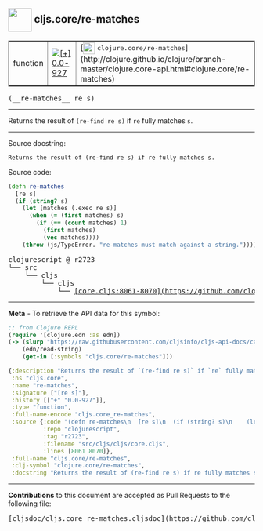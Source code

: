## <img width="48px" valign="middle" src="http://i.imgur.com/Hi20huC.png"> cljs.core/re-matches

 <table border="1">
<tr>

<td>function</td>
<td><a href="https://github.com/cljsinfo/cljs-api-docs/tree/0.0-927"><img valign="middle" alt="[+] 0.0-927" src="https://img.shields.io/badge/+-0.0--927-lightgrey.svg"></a> </td>
<td>
[<img height="24px" valign="middle" src="http://i.imgur.com/1GjPKvB.png"> <samp>clojure.core/re-matches</samp>](http://clojure.github.io/clojure/branch-master/clojure.core-api.html#clojure.core/re-matches)
</td>
</tr>
</table>

 <samp>
(__re-matches__ re s)<br>
</samp>

---

Returns the result of `(re-find re s)` if `re` fully matches `s`.

---



Source docstring:

```
Returns the result of (re-find re s) if re fully matches s.
```

Source code:

```clj
(defn re-matches
  [re s]
  (if (string? s)
    (let [matches (.exec re s)]
      (when (= (first matches) s)
        (if (== (count matches) 1)
          (first matches)
          (vec matches))))
    (throw (js/TypeError. "re-matches must match against a string."))))
```

 <pre>
clojurescript @ r2723
└── src
    └── cljs
        └── cljs
            └── <ins>[core.cljs:8061-8070](https://github.com/clojure/clojurescript/blob/r2723/src/cljs/cljs/core.cljs#L8061-L8070)</ins>
</pre>


---

__Meta__ - To retrieve the API data for this symbol:

```clj
;; from Clojure REPL
(require '[clojure.edn :as edn])
(-> (slurp "https://raw.githubusercontent.com/cljsinfo/cljs-api-docs/catalog/cljs-api.edn")
    (edn/read-string)
    (get-in [:symbols "cljs.core/re-matches"]))
```

```clj
{:description "Returns the result of `(re-find re s)` if `re` fully matches `s`.",
 :ns "cljs.core",
 :name "re-matches",
 :signature ["[re s]"],
 :history [["+" "0.0-927"]],
 :type "function",
 :full-name-encode "cljs.core_re-matches",
 :source {:code "(defn re-matches\n  [re s]\n  (if (string? s)\n    (let [matches (.exec re s)]\n      (when (= (first matches) s)\n        (if (== (count matches) 1)\n          (first matches)\n          (vec matches))))\n    (throw (js/TypeError. \"re-matches must match against a string.\"))))",
          :repo "clojurescript",
          :tag "r2723",
          :filename "src/cljs/cljs/core.cljs",
          :lines [8061 8070]},
 :full-name "cljs.core/re-matches",
 :clj-symbol "clojure.core/re-matches",
 :docstring "Returns the result of (re-find re s) if re fully matches s."}

```

---

__Contributions__ to this document are accepted as Pull Requests to the following file:

 <pre>
[cljsdoc/cljs.core_re-matches.cljsdoc](https://github.com/cljsinfo/cljs-api-docs/blob/master/cljsdoc/cljs.core_re-matches.cljsdoc)
</pre>

